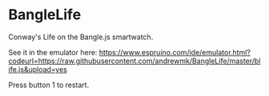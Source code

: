# BangleLife
Conway's Life on the Bangle.js smartwatch.

See it in the emulator here: https://www.espruino.com/ide/emulator.html?codeurl=https://raw.githubusercontent.com/andrewmk/BangleLife/master/blife.js&upload=yes

Press button 1 to restart.
